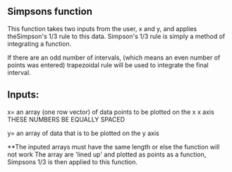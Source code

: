 ## Simpsons function

  This function takes two inputs from the user, x and y, and applies theSimpson's 1/3 rule to this data.  Simpson's 1/3 rule is simply a method of integrating a function. 

  If there are an odd number of intervals, (which means an even number of points was entered) trapezoidal rule will be used to integrate the final interval. 
  
## Inputs:
x= an array (one row vector) of data points to be plotted on the x
x axis THESE NUMBERS BE EQUALLY SPACED

y= an array of data that is to be plotted on the y axis

**The inputed arrays must have the same length or else the function will not
work
The array are 'lined up' and plotted as points as a function, Simpsons 1/3
is then applied to this function.
